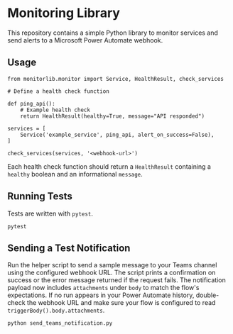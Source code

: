 # Monitoring Library

This repository contains a simple Python library to monitor services and send alerts to a Microsoft Power Automate webhook.

## Usage

```
from monitorlib.monitor import Service, HealthResult, check_services

# Define a health check function

def ping_api():
    # Example health check
    return HealthResult(healthy=True, message="API responded")

services = [
    Service('example_service', ping_api, alert_on_success=False),
]

check_services(services, '<webhook-url>')
```

Each health check function should return a `HealthResult` containing a
`healthy` boolean and an informational `message`.

## Running Tests

Tests are written with `pytest`.

```
pytest
```

## Sending a Test Notification

Run the helper script to send a sample message to your Teams channel using the
configured webhook URL. The script prints a confirmation on success or the
error message returned if the request fails. The notification payload now
includes `attachments` under `body` to match the flow's expectations. If no run
appears in your Power Automate history, double-check the webhook URL and make
sure your flow is configured to read `triggerBody().body.attachments`.

```
python send_teams_notification.py
```

